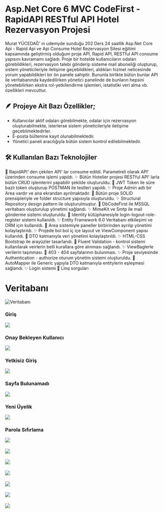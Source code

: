 # Asp.Net Core 6 MVC CodeFirst - RapidAPI RESTful API Hotel Rezervasyon Projesi
Murat YÜCEDAĞ' ın udemyde sunduğu 202 Ders 24 saatlik Asp.Net Core Api - Rapid Api ve Api Consume Hotel Rezervasyon Sitesi eğitimi kapsamında geliştirmiş olduğum proje API, Rapid API, RESTful API consume yapısını kavramamı sağladı. Proje bir hotelde kullanıcıların odaları görebildikleri, rezervasyon talebi gönderip sisteme mail aboneliği oluşturup, sistem yöneticileriyle iletişime geçebildikleri, aldıkları hizmet neticesinde yorum yapabildikleri bir ön panele sahiptir. Bununla birlikte bütün bunlar API ile veritabanında kaydedilirken yönetici panelinde de bunların hepsini yönetebilirken ekstra rol-yetkilendirme işlemleri, istatistiki veri alma vb. özellikleri mevcuttur.

## 🪶 Projeye Ait Bazı Özellikler;
* Kullanıcılar aktif odaları görebilmekte, odalar için rezervasyon oluşturabilmekte, isterlerse sistem yöneticileriyle iletişime geçebilmektedirler.
* E-posta bültenine kayıt olunabilmektedir.
* Yönetici paneli aracılığıyla bütün sistem kontrol edilebilmektedir.

## 🛠️ Kullanılan Bazı Teknolojiler
🌟 RapidAPI' den çekilen API' lar consume edildi. Parametreli olarak API' üzerinden consume işlemi yapıldı.
✨ Bütün Hotelier projesi RESTful API' larla bütün CRUD işlemlerini yapabilir şekilde oluşturuldu.
🌟 JWT Token ile süre bazlı token oluşturup POSTMAN ile testleri yapıldı.
✨ Proje Admin adlı bir Area vardır ve ana ekrandan ayrılmaktadır. 
🌟 Bütün proje SOLID prensipleriyle ve folder structure yapısıyla oluşturuldu.
✨ Structural Repository design pattern ile oluşturulmuştur.
🌟 DbCodeFirst ile MSSQL veritabanı oluşturulup yönetimi sağlandı.
✨ MimeKit ve Smtp ile mail gönderme sistemi oluşturuldu.
🌟 Identity kütüphanesiyle login-logout-role-register sistemi kullanıldı.
✨ Entity Framework 6.0 Veritabanı etkileşimi ve ORM için kullanıldı.
🌟 Area sistemiyle paneller birbirinden ayrılıp yönetimi kolaylaştırıldı.
✨ Projede bol bol iç içe layout ve ViewComponent yapısı kullanıldı.
🌟 DTO katmanıyla veri yönetimi kolaylaştırıldı.	
✨ HTML-CSS Bootstrap ile arayüzler tasarlandı.
🌟 Fluent Validation - kontrol sistemi kullanılarak veirlerin belli kurallara göre alınması sağlandı.
✨ ViewBaglerle verilerin taşınması.
🌟 403 - 404 sayfalarının bulunması.
✨ Proje seviyesinde Authentication - authorize oturum yönetim sistemi oluşturuldu.
🌟 AutoMapper ile Generic yapıyla DTO katmanıyla entitylerin eşleşmesi sağlandı.
✨ Login sistemi
🌟 Linq sorguları


# Veritabanı
![Veritabanı](https://github.com/batuhanyalin/TraversalCoreProject/blob/master/TraversalCoreProject/wwwroot/images/projectScreenshots/database.png?raw=true)
### Giriş
![](https://github.com/batuhanyalin/TraversalCoreProject/blob/master/TraversalCoreProject/wwwroot/images/projectScreenshots/login.png?raw=true)
### Onay Bekleyen Kullanıcı
![](https://github.com/batuhanyalin/TraversalCoreProject/blob/master/TraversalCoreProject/wwwroot/images/projectScreenshots/onay.png?raw=true)
### Yetkisiz Giriş
![](https://github.com/batuhanyalin/TraversalCoreProject/blob/master/TraversalCoreProject/wwwroot/images/projectScreenshots/error403forbidden.png?raw=true)
### Sayfa Bulunamadı
![](https://github.com/batuhanyalin/TraversalCoreProject/blob/master/TraversalCoreProject/wwwroot/images/projectScreenshots/error404.png?raw=true)
### Yeni Üyelik
![](https://github.com/batuhanyalin/TraversalCoreProject/blob/master/TraversalCoreProject/wwwroot/images/projectScreenshots/registerValidation.png?raw=true)
### Parola Sıfırlama
![](https://github.com/batuhanyalin/TraversalCoreProject/blob/master/TraversalCoreProject/wwwroot/images/projectScreenshots/forgetPassword.png?raw=true)

####
![](https://github.com/batuhanyalin/TraversalCoreProject/blob/master/TraversalCoreProject/wwwroot/images/projectScreenshots/1.png?raw=true)
#### 
![](https://github.com/batuhanyalin/TraversalCoreProject/blob/master/TraversalCoreProject/wwwroot/images/projectScreenshots/2.png?raw=true)
#### 
![](https://github.com/batuhanyalin/TraversalCoreProject/blob/master/TraversalCoreProject/wwwroot/images/projectScreenshots/3.png?raw=true)
####
![](https://github.com/batuhanyalin/TraversalCoreProject/blob/master/TraversalCoreProject/wwwroot/images/projectScreenshots/4.png?raw=true)
####
![](https://github.com/batuhanyalin/TraversalCoreProject/blob/master/TraversalCoreProject/wwwroot/images/projectScreenshots/5.png?raw=true)
####
![](https://github.com/batuhanyalin/TraversalCoreProject/blob/master/TraversalCoreProject/wwwroot/images/projectScreenshots/6.png?raw=true)